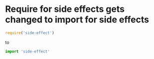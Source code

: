 # Require for side effects gets changed to import for side effects

```js
require('side-effect')
```

to

```js
import 'side-effect'
```
